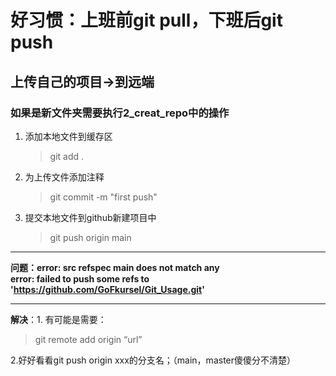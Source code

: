 # **好习惯：上班前git pull，下班后git push**  
## 上传自己的项目->到远端  
### 如果是新文件夹需要执行2_creat_repo中的操作
1. 添加本地文件到缓存区  
   >git add .
2. 为上传文件添加注释  
   >git commit -m "first push"  
3. 提交本地文件到github新建项目中  
   >git push origin main  

***
**问题：error: src refspec main does not match any**  
**error: failed to push some refs to 'https://github.com/GoFkursel/Git_Usage.git'**
***
**解决**：1. 有可能是需要：  
>git remote add origin “url”  

2.好好看看git push origin xxx的分支名；（main，master傻傻分不清楚）
